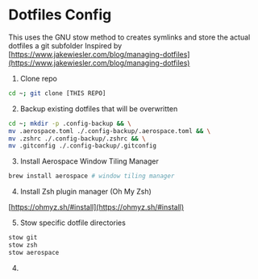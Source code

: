 # Dotfiles Config

This uses the GNU stow method to creates symlinks and store the actual dotfiles a git subfolder
Inspired by [https://www.jakewiesler.com/blog/managing-dotfiles](https://www.jakewiesler.com/blog/managing-dotfiles)

1. Clone repo

```bash
cd ~; git clone [THIS REPO]
```

2. Backup existing dotfiles that will be overwritten

```bash
cd ~; mkdir -p .config-backup && \
mv .aerospace.toml ./.config-backup/.aerospace.toml && \
mv .zshrc ./.config-backup/.zshrc && \
mv .gitconfig ./.config-backup/.gitconfig
```

3. Install Aerospace Window Tiling Manager

```bash
brew install aerospace # window tiling manager
```

4. Install Zsh plugin manager (Oh My Zsh)

[https://ohmyz.sh/#install](https://ohmyz.sh/#install)

5. Stow specific dotfile directories

```bash
stow git
stow zsh
stow aerospace
```

4.

